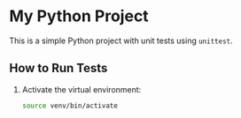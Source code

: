 # My Python Project
This is a simple Python project with unit tests using `unittest`.

## How to Run Tests
1. Activate the virtual environment:
   ```bash
   source venv/bin/activate
